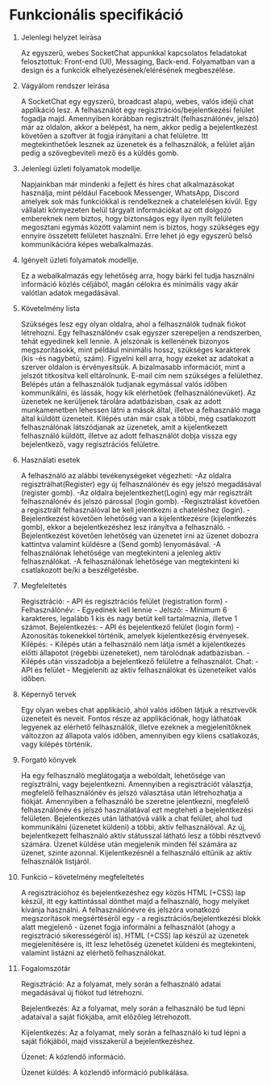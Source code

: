 Funkcionális specifikáció
=========================

1. Jelenlegi helyzet leírása

    Az egyszerű, webes SocketChat appunkkal kapcsolatos feladatokat felosztottuk: Front-end (UI), Messaging, Back-end. Folyamatban van a design és a funkciók elhelyezésének/elérésének megbeszélése.

2. Vágyálom rendszer leírása

    A SocketChat egy egyszerű, broadcast alapú, webes, valós idejű chat applikáció lesz. A felhasználót egy regisztrációs/bejelentkezési felület fogadja majd. Amennyiben korábban regisztrált (felhasználónév, jelszó) már az oldalon, akkor a belépést, ha nem, akkor pedig a bejelentkezést követően a szoftver át fogja irányítani a chat felületre. Itt megtekinthetőek lesznek az üzenetek és a felhasználók, a felület alján pedig a szövegbeviteli mező és a küldés gomb.

4. Jelenlegi üzleti folyamatok modellje.

    Napjainkban már mindenki a fejlett és híres chat alkalmazásokat használja, mint például Facebook Messenger, WhatsApp, Discord amelyek sok más funkciókkal is rendelkeznek a chatelelésen kívűl. Egy vállalati környezeten belül tárgyalt információkat az ott dolgozó embereknek nem biztos, hogy biztonságos egy ilyen nyílt felületen megosztani egymás között valamint nem is biztos, hogy szükséges egy ennyire összetett felületet használni. Erre lehet jó egy egyszerű belső kommunikációra képes webalkalmazás.

5. Igényelt üzleti folyamatok modellje.

    Ez a webalkalmazás egy lehetőség arra, hogy bárki fel tudja használni információ közlés céljából, magán célokra és minimális vagy akár valótlan adatok megadásával.
    
6. Követelmény lista

    Szükséges lesz egy olyan oldalra, ahol a felhasználók tudnak fiókot létrehozni. Egy felhasználónév csak egyszer szerepeljen a rendszerben, tehát egyedinek kell lennie. A jelszónak is kellenének bizonyos megszorításokk, mint például minimális hossz, szükséges karakterek (kis -és nagybetü, szám). Figyelni kell arra, hogy ezeket az adatokat a szerver oldalon is érvényesítsük. A bizalmasabb információt, mint a jelszót titkosítva kell eltárolnunk. E-mail cím nem szükséges a felülethez. Belépés után a felhasználók tudjanak egymással valós időben kommunikálni, és lássák, hogy kik elérhetőek (felhasználónevüket). Az üzenetek ne kerüljenek tárolára adatbázisban, csak az adott munkamenetben lehessen látni a mások által, illetve a felhasználó maga által küldött üzeneteit. Kilépés után már csak a többi, még csatlakozott felhasználónak látszódjanak az üzenetek, amit a kijelentkezett felhasználó küldött, illetve az adott felhasználót dobja vissza egy bejelentkező, vagy regisztrációs felületre.

7. Használati esetek

    A felhasználó az alábbi tevékenységeket végezheti:
        -Az oldalra regisztrálhat(Register) egy új felhasználónév és egy jelszó megadásával (register gomb).
        -Az oldalra bejelentkezhet(Login) egy már regisztrált felhasználónév és jelszó párossal (login gomb).
        -Regisztrálást követően a regisztrált felhasználóval be kell jelentkezni a chateléshez (login).
        -Bejelentkezést követően lehetőség van a kijelentkezésre (kijelentkezés gomb), ekkor a bejelentkezéshez lesz irányítva a felhasználó.
        -Bejelentkezést követően lehetőség van üzenetet írni az üzenet dobozra kattintva valamint küldésre a (Send gomb) lenyomásával.
        -A felhasználónak lehetősége van megtekinteni a jelenleg aktív felhasználókat.
        -A felhasználónak lehetősége van megtekinteni ki csatlakozott be/ki a beszélgetésbe.
        
8. Megfeleltetés

    Regisztráció:
        - API és regisztrációs felület (registration form)
        - Felhasználónév:
            - Egyedinek kell lennie
        - Jelszó:
            - Minimum 6 karakteres, legalább 1 kis és nagy betüt kell tartalmaznia, illetve 1 számot.
    Bejelentkezés:
        - API és bejelentkező felület (login form)
        - Azonosítás tokenekkel történik, amelyek kijelentkezésig érvényesek.
    Kilépés:
        - Kilépés után a felhasználó nem látja ismét a kijelentkezés előtti állapotot (régebbi üzeneteket), nem tárolódnak adatbázisban.
        - Kilépés után visszadobja a bejelentkező felületre a felhasználót.
    Chat:
        - API és felület
        - Megjeleníti az aktív felhasználókat és üzeneteiket valós időben.
        
9. Képernyő tervek
    
    Egy olyan webes chat applikáció, ahól valós időben látjuk a résztvevők üzeneteit és neveit. Fontos része az applikációnak, hogy láthatóak legyenek az elérhető felhasználók, illetve ezeknek a megjelenítőknek változzon az állapota valós időben, amennyiben egy kliens csatlakozás, vagy kilépés történik.

10. Forgató könyvek

    Ha egy felhasználó meglátogatja a weboldalt, lehetősége van regisztrálni, vagy bejelentkezni.
    Amennyiben a regisztrációt választja, megfelelő felhasználónév és jelszó választása után létrehozhatja a fiókját.
    Amennyiben a felhasználó be szeretne jelentkezni, megfelelő felhasználónév és jelszó használatával ezt megteheti a bejelentkezési felületen.
    Bejelentkezés után láthatóvá válik a chat felület, ahol tud kommunikálni (üzenetet küldeni) a többi, aktív felhasználóval.
    Az új, bejelentkezett felhasználó aktív státusszal látható lesz a többi résztvevő számára.
    Üzenet küldése után megjelenik minden fél számára az üzenet, szinte azonnal.
    Kijelentkezésnél a felhasználó eltűnik az aktív felhasználók listjáról.

11. Funkció – követelmény megfeleltetés

    A regisztrációhoz és bejelentkezéshez egy közös HTML (+CSS) lap készül, itt egy kattintással dönthet majd a felhasználó, hogy melyiket kívánja használni. A felhasználónévre és jelszóra vonatkozó megszorítások megsértéséről egy - a regisztrációs/bejelentkezési blokk alatt megjelenő - üzenet fogja informálni a felhasználót (ahogy a regisztráció sikerességéről is). HTML (+CSS) lap készül az üzenetek megjelenítésére is, itt lesz lehetőség üzenetet küldeni és megtekinteni, valamint listázni az elérhető felhasználókat.

12. Fogalomszótár

    Regisztráció: Az a folyamat, mely során a felhasználó adatai megadásával új fiókot tud létrehozni.

    Bejelentkezés: Az a folyamat, mely során a felhasználó be tud lépni adataival a saját fiókjába, amit előzőleg létrehozott.

    Kijelentkezés: Az a folyamat, mely során a felhasználó ki tud lépni a saját fiókjából, majd visszakerül a bejelentkezéshez.

    Üzenet: A közlendő információ.

    Üzenet küldés: A közlendő információ publikálása.
